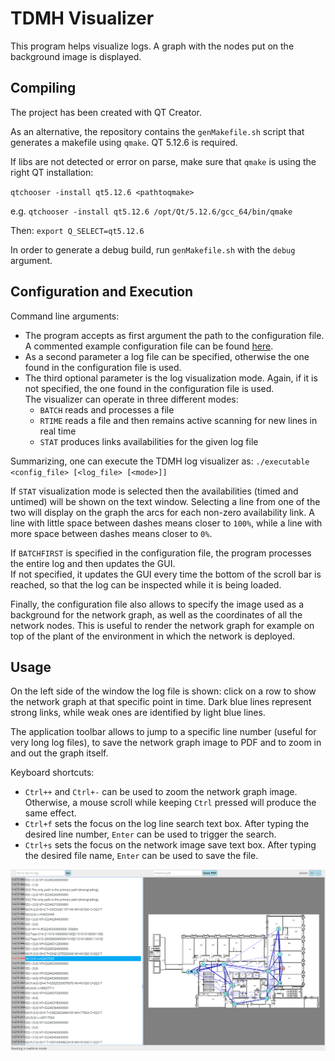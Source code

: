 # TDMH Visualizer

This program helps visualize logs. A graph with the nodes put on the background image is displayed.

## Compiling
The project has been created with QT Creator.

As an alternative, the repository contains the `genMakefile.sh` script that generates a makefile using `qmake`. QT 5.12.6 is required.

If libs are not detected or error on parse, make sure that `qmake` is using the right QT installation:

`qtchooser -install qt5.12.6 <pathtoqmake>`

e.g. `qtchooser -install qt5.12.6 /opt/Qt/5.12.6/gcc_64/bin/qmake`

Then: `export Q_SELECT=qt5.12.6`

In order to generate a debug build, run `genMakefile.sh` with the `debug` argument.

## Configuration and Execution

Command line arguments:
* The program accepts as first argument the path to the configuration file. A commented example configuration file can be found [here](https://github.com/luca-conterio/tdmh_visualizer/blob/master/logconfig.txt).
* As a second parameter a log file can be specified, otherwise the one found in the configuration file is used.
* The third optional parameter is the log visualization mode. Again, if it is not specified, the one found in the configuration file is used.  
The visualizer can operate in three different modes: 
    - `BATCH` reads and processes a file
    - `RTIME` reads a file and then remains active scanning for new lines in real time
    - `STAT` produces links availabilities for the given log file
    
Summarizing, one can execute the TDMH log visualizer as: `./executable <config_file> [<log_file> [<mode>]]` 
 
If `STAT` visualization mode is selected then the availabilities (timed and untimed) will be shown on the text window. Selecting a line from one of the two will display on the graph the arcs for each non-zero availability link.
A line with little space between dashes means closer to `100%`, while a line with more space between dashes means closer to `0%`.

If `BATCHFIRST` is specified in the configuration file, the program processes the entire log and then updates the GUI.   
If not specified, it updates the GUI every time the bottom of the scroll bar is reached, so that the log can be inspected while it is being loaded.

Finally, the configuration file also allows to specify the image used as a background for the network graph, as well as the coordinates of all the network nodes. This is useful to render the network graph for example on top of the plant of the environment in which the network is deployed.

## Usage
On the left side of the window the log file is shown: click on a row to show the network graph at that specific point in time. Dark blue lines represent strong links, while weak ones are identified by light blue lines.

The application toolbar allows to jump to a specific line number (useful for very long log files), to save the network graph image to PDF and to zoom in and out the graph itself.

Keyboard shortcuts:
* `Ctrl++` and `Ctrl+-` can be used to zoom the network graph image. Otherwise, a mouse scroll while keeping `Ctrl` pressed will produce the same effect.
* `Ctrl+f` sets the focus on the log line search text box. After typing the desired line number, `Enter` can be used to trigger the search.
* `Ctrl+s` sets the focus on the network image save text box. After typing the desired file name, `Enter` can be used to save the file.

![images/tdmh_visualizer.png](images/tdmh_visualizer.png)
